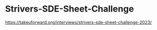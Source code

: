 # Strivers-SDE-Sheet-Challenge


https://takeuforward.org/interviews/strivers-sde-sheet-challenge-2023/
